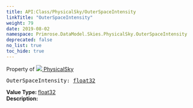 ```yaml
---
title: API:Class/PhysicalSky/OuterSpaceIntensity
linkTitle: "OuterSpaceIntensity"
weight: 79
date: 2019-08-02
namespace: Primrose.DataModel.Skies.PhysicalSky.OuterSpaceIntensity
deprecated: false
no_list: true
toc_hide: true
---
```

Property of <a href="/docs/api-reference/Class/PhysicalSky"><img src="/icons/silk/sky.png"/>&nbsp;PhysicalSky</a>
<pre class="method-declaration">
OuterSpaceIntensity: <a class="type" href="/docs/api-reference/System/Primitives#single">float32</a></pre>
<b>Value Type: </b>
<a class="type" href="/docs/api-reference/System/Primitives#single">float32</a>
<br/>
<b>Description: </b>